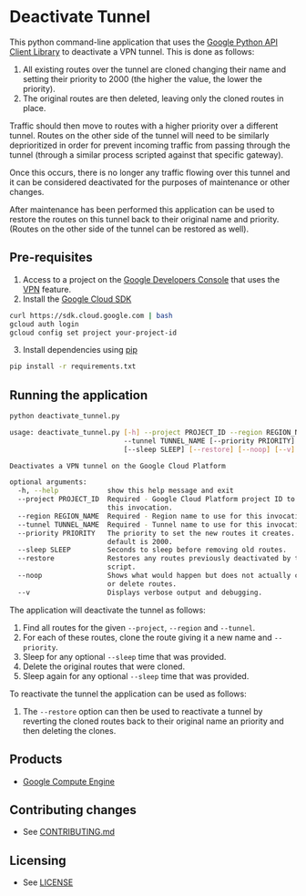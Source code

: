 # Deactivate Tunnel

This python command-line application that uses the
[Google Python API Client Library](https://developers.google.com/api-client-library/python/)
to deactivate a VPN tunnel. This is done as follows:

1. All existing routes over the tunnel are cloned changing their name and
setting their priority to 2000 (the higher the value, the lower the priority).
2. The original routes are then deleted, leaving only the cloned routes in
place.

Traffic should then move to routes with a higher priority over a different
tunnel. Routes on the other side of the tunnel will need to be similarly
deprioritized in order for prevent incoming traffic from passing through 
the tunnel (through a similar process scripted against that specific gateway).

Once this occurs, there is no longer any traffic flowing over this
tunnel and it can be considered deactivated for the purposes of maintenance
or other changes.

After maintenance has been performed this application can be used to restore
the routes on this tunnel back to their original name and priority. (Routes
on the other side of the tunnel can be restored as well).

## Pre-requisites

1. Access to a project on the
[Google Developers Console](https://console.developers.google.com)
that uses the [VPN](https://cloud.google.com/compute/docs/vpn) feature.
2. Install the [Google Cloud SDK](https://cloud.google.com/sdk/)

```bash
curl https://sdk.cloud.google.com | bash
gcloud auth login
gcloud config set project your-project-id
```
3. Install dependencies using [pip](https://pypi.python.org/pypi/pip)

```bash
pip install -r requirements.txt
```

## Running the application

```bash
python deactivate_tunnel.py

usage: deactivate_tunnel.py [-h] --project PROJECT_ID --region REGION_NAME
                            --tunnel TUNNEL_NAME [--priority PRIORITY]
                            [--sleep SLEEP] [--restore] [--noop] [--v]

Deactivates a VPN tunnel on the Google Cloud Platform

optional arguments:
  -h, --help            show this help message and exit
  --project PROJECT_ID  Required - Google Cloud Platform project ID to use for
                        this invocation.
  --region REGION_NAME  Required - Region name to use for this invocation.
  --tunnel TUNNEL_NAME  Required - Tunnel name to use for this invocation.
  --priority PRIORITY   The priority to set the new routes it creates. The
                        default is 2000.
  --sleep SLEEP         Seconds to sleep before removing old routes.
  --restore             Restores any routes previously deactivated by this
                        script.
  --noop                Shows what would happen but does not actually create
                        or delete routes.
  --v                   Displays verbose output and debugging.
```

The application will deactivate the tunnel as follows:
 1. Find all routes for the given `--project`, `--region` and `--tunnel`.
 2. For each of these routes, clone the route giving it a new name and
`--priority`.
 3. Sleep for any optional `--sleep` time that was provided.
 4. Delete the original routes that were cloned.
 5. Sleep again for any optional `--sleep` time that was provided.

To reactivate the tunnel the application can be used as follows:
 1. The `--restore` option can then be used to reactivate a tunnel by reverting
    the cloned routes back to their original name an priority and then deleting
    the clones.

## Products
- [Google Compute Engine](https://developers.google.com/compute)


## Contributing changes

* See [CONTRIBUTING.md](CONTRIBUTING.md)


## Licensing

* See [LICENSE](LICENSE)

